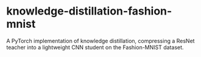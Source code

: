 # knowledge-distillation-fashion-mnist
A PyTorch implementation of knowledge distillation, compressing a ResNet teacher into a lightweight CNN student on the Fashion-MNIST dataset.
